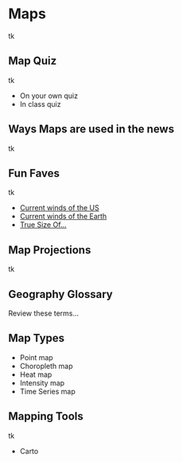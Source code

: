 # Maps
tk

## Map Quiz
tk
- On your own quiz
- In class quiz

## Ways Maps are used in the news
tk

## Fun Faves
tk
- [Current winds of the US](http://hint.fm/wind/)
- [Current winds of the Earth](https://earth.nullschool.net/#current/wind/surface/level/orthographic=-80.00,10.00,413)
- [True Size Of...](https://thetruesize.com/)

## Map Projections
tk

## Geography Glossary
Review these terms...

## Map Types
- Point map
- Choropleth map
- Heat map
- Intensity map
- Time Series map

## Mapping Tools
tk
- Carto
